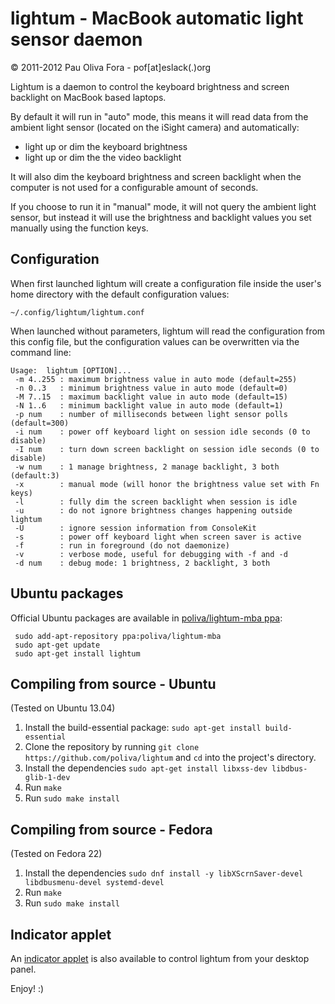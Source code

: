 lightum - MacBook automatic light sensor daemon
===============================================

&copy; 2011-2012 Pau Oliva Fora - pof[at]eslack(.)org


Lightum is a daemon to control the keyboard brightness and screen backlight on
MacBook based laptops.

By default it will run in "auto" mode, this means it will read data from the
ambient light sensor (located on the iSight camera) and automatically:

- light up or dim the keyboard brightness
- light up or dim the the video backlight

It will also dim the keyboard brightness and screen backlight when the computer
is not used for a configurable amount of seconds.

If you choose to run it in "manual" mode, it will not query the ambient light
sensor, but instead it will use the brightness and backlight values you set
manually using the function keys.


Configuration
-------------

When first launched lightum will create a configuration file inside the user's
home directory with the default configuration values:

    ~/.config/lightum/lightum.conf

When launched without parameters, lightum will read the configuration from this
config file, but the configuration values can be overwritten via the command line:

    Usage:  lightum [OPTION]...
     -m 4..255 : maximum brightness value in auto mode (default=255)
     -n 0..3   : minimum brightness value in auto mode (default=0)
     -M 7..15  : maximum backlight value in auto mode (default=15)
     -N 1..6   : minimum backlight value in auto mode (default=1)
     -p num    : number of milliseconds between light sensor polls (default=300)
     -i num    : power off keyboard light on session idle seconds (0 to disable)
     -I num    : turn down screen backlight on session idle seconds (0 to disable)
     -w num    : 1 manage brightness, 2 manage backlight, 3 both (default:3)
     -x        : manual mode (will honor the brightness value set with Fn keys)
     -l        : fully dim the screen backlight when session is idle
     -u        : do not ignore brightness changes happening outside lightum
     -U        : ignore session information from ConsoleKit
     -s        : power off keyboard light when screen saver is active
     -f        : run in foreground (do not daemonize)
     -v        : verbose mode, useful for debugging with -f and -d
     -d num    : debug mode: 1 brightness, 2 backlight, 3 both



Ubuntu packages
---------------
Official Ubuntu packages are available in [poliva/lightum-mba ppa](https://launchpad.net/~poliva/+archive/lightum-mba):

     sudo add-apt-repository ppa:poliva/lightum-mba
     sudo apt-get update
     sudo apt-get install lightum

Compiling from source - Ubuntu
------------------------------
(Tested on Ubuntu 13.04)

  1. Install the build-essential package: ```sudo apt-get install build-essential```
  2. Clone the repository by running ```git clone https://github.com/poliva/lightum``` and ```cd``` into the project's directory.
  3. Install the dependencies ```sudo apt-get install libxss-dev libdbus-glib-1-dev```
  4. Run ```make```
  5. Run ```sudo make install```

Compiling from source - Fedora
------------------------------
(Tested on Fedora 22)

  1. Install the dependencies ```sudo dnf install -y libXScrnSaver-devel libdbusmenu-devel systemd-devel```
  2. Run ```make```
  3. Run ```sudo make install```

Indicator applet
----------------
An [indicator applet](https://github.com/poliva/lightum-indicator) is also available
to control lightum from your desktop panel.


Enjoy! :)
